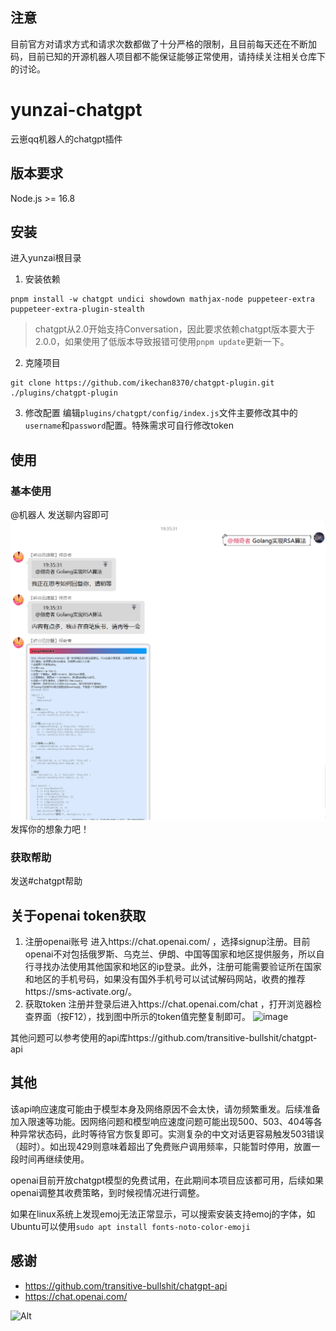## 注意
目前官方对请求方式和请求次数都做了十分严格的限制，且目前每天还在不断加码，目前已知的开源机器人项目都不能保证能够正常使用，请持续关注相关仓库下的讨论。
# yunzai-chatgpt
云崽qq机器人的chatgpt插件
## 版本要求
Node.js >= 16.8
## 安装
进入yunzai根目录
1. 安装依赖
```
pnpm install -w chatgpt undici showdown mathjax-node puppeteer-extra puppeteer-extra-plugin-stealth
```
> chatgpt从2.0开始支持Conversation，因此要求依赖chatgpt版本要大于2.0.0，如果使用了低版本导致报错可使用`pnpm update`更新一下。
2. 克隆项目
```
git clone https://github.com/ikechan8370/chatgpt-plugin.git ./plugins/chatgpt-plugin
```
3. 修改配置
编辑`plugins/chatgpt/config/index.js`文件主要修改其中的`username`和`password`配置。特殊需求可自行修改token

## 使用

### 基本使用
@机器人 发送聊内容即可
![img.png](resources/img/example1.png)
发挥你的想象力吧！

### 获取帮助
发送#chatgpt帮助

## 关于openai token获取
1. 注册openai账号
进入https://chat.openai.com/ ，选择signup注册。目前openai不对包括俄罗斯、乌克兰、伊朗、中国等国家和地区提供服务，所以自行寻找办法使用其他国家和地区的ip登录。此外，注册可能需要验证所在国家和地区的手机号码，如果没有国外手机号可以试试解码网站，收费的推荐https://sms-activate.org/。
2. 获取token
注册并登录后进入https://chat.openai.com/chat ，打开浏览器检查界面（按F12），找到图中所示的token值完整复制即可。
![image](https://user-images.githubusercontent.com/21212372/205806905-a4bd2c47-0114-4815-85e4-ba63a10cf1b5.png)

其他问题可以参考使用的api库https://github.com/transitive-bullshit/chatgpt-api


## 其他

该api响应速度可能由于模型本身及网络原因不会太快，请勿频繁重发。后续准备加入限速等功能。因网络问题和模型响应速度问题可能出现500、503、404等各种异常状态码，此时等待官方恢复即可。实测复杂的中文对话更容易触发503错误（超时）。如出现429则意味着超出了免费账户调用频率，只能暂时停用，放置一段时间再继续使用。

openai目前开放chatgpt模型的免费试用，在此期间本项目应该都可用，后续如果openai调整其收费策略，到时候视情况进行调整。

如果在linux系统上发现emoj无法正常显示，可以搜索安装支持emoj的字体，如Ubuntu可以使用`sudo apt install fonts-noto-color-emoji`

## 感谢
* https://github.com/transitive-bullshit/chatgpt-api
* https://chat.openai.com/

![Alt](https://repobeats.axiom.co/api/embed/076d597ede41432208435f233d18cb20052fb90a.svg "Repobeats analytics image")
